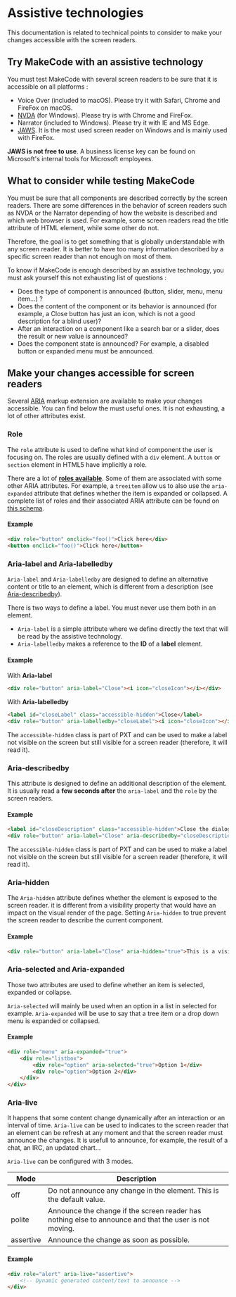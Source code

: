 # Assistive technologies

This documentation is related to technical points to consider to make your changes accessible with the screen readers.

## Try MakeCode with an assistive technology

You must test MakeCode with several screen readers to be sure that it is accessible on all platforms :
* Voice Over (included to macOS). Please try it with Safari, Chrome and FireFox on macOS.
* [NVDA](https://www.nvaccess.org/) (for Windows). Please try is with Chrome and FireFox.
* Narrator (included to Windows). Please try it with IE and MS Edge.
* [JAWS](http://www.freedomscientific.com/Products/Blindness/JAWS). It is the most used screen reader on Windows and is mainly used with FireFox.

**JAWS is not free to use**. A business license key can be found on Microsoft's internal tools for Microsoft employees.

## What to consider while testing MakeCode

You must be sure that all components are described correctly by the screen readers. There are some differences in the behavior of screen readers such as NVDA or the Narrator depending of how the website is described and which web browser is used. For example, some screen readers read the title attribute of HTML element, while some other do not.

Therefore, the goal is to get something that is globally understandable with any screen reader. It is better to have too many information described by a specific screen reader than not enough on most of them.

To know if MakeCode is enough described by an assistive technology, you must ask yourself this not exhausting list of questions :
* Does the type of component is announced (button, slider, menu, menu item...) ?
* Does the content of the component or its behavior is announced (for example, a Close button has just an icon, which is not a good description for a blind user)?
* After an interaction on a component like a search bar or a slider, does the result or new value is announced?
* Does the component state is announced? For example, a disabled button or expanded menu must be announced.

## Make your changes accessible for screen readers

Several [ARIA](http://www.w3.org/TR/wai-aria-1.1/) markup extension are available to make your changes accessible. You can find below the must useful ones. It is not exhausting, a lot of other attributes exist.

### Role

The ``role`` attribute is used to define what kind of component the user is focusing on. The roles are usually defined with a ``div`` element. A ``button`` or ``section`` element in HTML5 have implicitly a role.

There are a lot of **[roles available](http://www.w3.org/TR/wai-aria/roles)**. Some of them are associated with some other ARIA attributes. For example, a ``treeitem`` allow us to also use the ``aria-expanded`` attribute that defines whether the item is expanded or collapsed. A complete list of roles and their associated ARIA attribute can be found on [this schema](http://www.w3.org/TR/wai-aria/rdf_model.png).

#### Example

```html
<div role="button" onclick="foo()">Click here</div>
<button onclick="foo()">Click here</button>
```

### Aria-label and Aria-labelledby

``Aria-label`` and ``Aria-labelledby`` are designed to define an alternative content or title to an element, which is different from a description (see [Aria-describedby](#aria-describedby)).

There is two ways to define a label. You must never use them both in an element.

* ``Aria-label`` is a simple attribute where we define directly the text that will be read by the assistive technology.
* ``Aria-labelledby`` makes a reference to the **ID** of a **label** element.

#### Example

With **Aria-label**

```html
<div role="button" aria-label="Close"><i icon="closeIcon"></i></div>
```

With **Aria-labelledby**

```html
<label id="closeLabel" class="accessible-hidden">Close</label>
<div role="button" aria-labelledby="closeLabel"><i icon="closeIcon"></i></div>
```

The ``accessible-hidden`` class is part of PXT and can be used to make a label not visible on the screen but still visible for a screen reader (therefore, it will read it).

### Aria-describedby

This attribute is designed to define an additional description of the element. It is usually read a **few seconds after** the ``aria-label`` and the ``role`` by the screen readers.

#### Example

```html
<label id="closeDescription" class="accessible-hidden">Close the dialog and returns to the menu</label>
<div role="button" aria-label="Close" aria-describedby="closeDescription"><i icon="closeIcon"></i></div>
```

The ``accessible-hidden`` class is part of PXT and can be used to make a label not visible on the screen but still visible for a screen reader (therefore, it will read it).

### Aria-hidden

The ``Aria-hidden`` attribute defines whether the element is exposed to the screen reader. it is different from a visibility property that would have an impact on the visual render of the page. Setting ``Aria-hidden`` to true prevent the screen reader to describe the current component.

#### Example

```html
<div role="button" aria-label="Close" aria-hidden="true">This is a visible button that will not be announced by the screen reader as long as aria-hidden is true</div>
```

### Aria-selected and Aria-expanded

Those two attributes are used to define whether an item is selected, expanded or collapse.

``Aria-selected`` will mainly be used when an option in a list in selected for example. ``Aria-expanded`` will be use to say that a tree item or a drop down menu is expanded or collapsed.

#### Example

```html
<div role="menu" aria-expanded="true">
    <div role="listbox">
        <div role="option" aria-selected="true">Option 1</div>
        <div role="option">Option 2</div>
    </div>
</div>
```

### Aria-live

It happens that some content change dynamically after an interaction or an interval of time. ``Aria-live`` can be used to indicates to the screen reader that an element can be refresh at any moment and that the screen reader must announce the changes. It is usefull to announce, for example, the result of a chat, an IRC, an updated chart...

``Aria-live`` can be configured with 3 modes.

| Mode      | Description                                                                                            |
|-----------|--------------------------------------------------------------------------------------------------------|
| off       | Do not announce any change in the element. This is the default value.                                  |
| polite    | Announce the change if the screen reader has nothing else to announce and that the user is not moving. |
| assertive | Announce the change as soon as possible.                                                               |

#### Example

```html
<div role="alert" aria-live="assertive">
    <!-- Dynamic generated content/text to announce -->
</div>
```